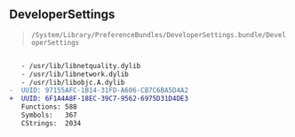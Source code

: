 ## DeveloperSettings

> `/System/Library/PreferenceBundles/DeveloperSettings.bundle/DeveloperSettings`

```diff

   - /usr/lib/libnetquality.dylib
   - /usr/lib/libnetwork.dylib
   - /usr/lib/libobjc.A.dylib
-  UUID: 97155AFC-1B14-31FD-A606-CB7C6BA5D4A2
+  UUID: 6F1A4A8F-18EC-39C7-9562-6975D31D4DE3
   Functions: 588
   Symbols:   367
   CStrings:  2034

```
